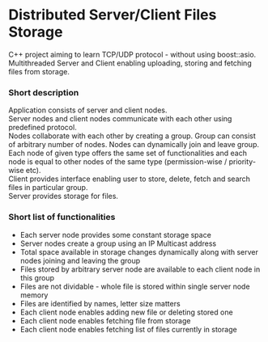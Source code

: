 # Distributed Server/Client Files Storage
C++ project aiming to learn TCP/UDP protocol - without using boost::asio.  
Multithreaded Server and Client enabling uploading, storing and fetching files from storage. 

### Short description
Application consists of server and client nodes.  
Server nodes and client nodes communicate with each other using predefined protocol.  
Nodes collaborate with each other by creating a group. Group can consist of arbitrary number of nodes. Nodes can dynamically join and leave group. Each node of given type  offers the same set of functionalities and each node is equal to other nodes of the same type (permission-wise / priority-wise etc).  
Client provides interface enabling user to store, delete, fetch and search files in particular group.  
Server provides storage for files.

### Short list of functionalities
* Each server node provides some constant storage space
* Server nodes create a group using an IP Multicast address
* Total space available in storage changes dynamically along with server nodes joining and leaving the group
* Files stored by arbitrary server node are available to each client node in this group
* Files are not dividable - whole file is stored within single server node memory
* Files are identified by names, letter size matters
* Each client node enables adding new file or deleting stored one
* Each client node enables fetching file from storage
* Each client node enables fetching list of files currently in storage
